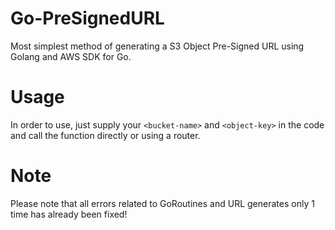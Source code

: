 # Go-PreSignedURL
Most simplest method of generating a S3 Object Pre-Signed URL using Golang and AWS SDK for Go.
# Usage
In order to use, just supply your `<bucket-name>` and `<object-key>` in the code and call the function directly or using a router.
# Note
Please note that all errors related to GoRoutines and URL generates only 1 time has already been fixed!
